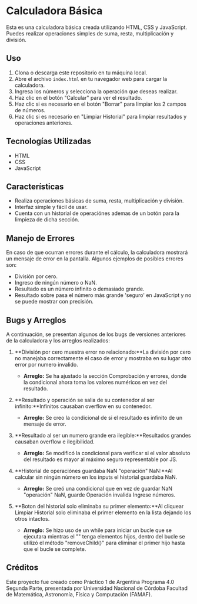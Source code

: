 # Calculadora Básica

Esta es una calculadora básica creada utilizando HTML, CSS y JavaScript. Puedes realizar operaciones simples de suma, resta, multiplicación y división.

## Uso

1. Clona o descarga este repositorio en tu máquina local.
2. Abre el archivo `index.html` en tu navegador web para cargar la calculadora.
3. Ingresa los números y selecciona la operación que deseas realizar.
4. Haz clic en el botón "Calcular" para ver el resultado.
5. Haz clic si es necesario en el botón "Borrar" para limpiar los 2 campos de números.
6. Haz clic si es necesario en "Limpiar Historial" para limpiar resultados y operaciones anteriores.

## Tecnologías Utilizadas

- HTML
- CSS
- JavaScript

## Características

- Realiza operaciones básicas de suma, resta, multiplicación y división.
- Interfaz simple y fácil de usar.
- Cuenta con un historial de operaciónes ademas de un botón para la limpieza de dicha sección.

## Manejo de Errores

En caso de que ocurran errores durante el cálculo, la calculadora mostrará un mensaje de error en la pantalla. Algunos ejemplos de posibles errores son:

- División por cero.
- Ingreso de ningún número o NaN.
- Resultado es un número infinito o demasiado grande.
- Resultado sobre pasa el número más grande 'seguro' en JavaScript y no se puede mostrar con precisión.

## Bugs y Arreglos

A continuación, se presentan algunos de los bugs de versiones anteriores de la calculadora y los arreglos realizados: 

1. **División por cero muestra error no relacionado:**La división por cero no manejaba correctamente el caso de error y mostraba en su lugar otro error por numero invalido.
    - **Arreglo:** Se ha ajustado la sección Comprobación y errores, donde la condicional ahora toma los valores numéricos en vez del resultado.

2. **Resultado y operación se salia de su contenedor al ser infinito:**Infinitos causaban overflow en su contenedor.
    - **Arreglo:** Se creo la condicional de si el resultado es infinito de un mensaje de error.

3. **Resultado al ser un numero grande era ilegible:**Resultados grandes causaban overflow e ilegibilidad.
    - **Arreglo:** Se modificó la condicional para verificar si el valor absoluto del resultado es mayor al máximo seguro representable por JS.

4. **Historial de operaciónes guardaba NaN "operación" NaN:**Al calcular sin ningún número en los inputs el historial guardaba NaN.
    - **Arreglo:** Se creó una condicional que en vez de guardar NaN "operación" NaN, guarde Operación invalida Ingrese números.

5. **Boton del historial solo eliminaba su primer elemento:**Al cliquear Limpiar Historial solo eliminaba el primer elemento en la lista dejando los otros intactos.
    - **Arreglo:** Se hizo uso de un while para iniciar un bucle que se ejecutara mientras el "<tbody>" tenga elementos hijos, dentro del bucle se utilizó el método "removeChild()" para eliminar el primer hijo hasta que el bucle se complete.

## Créditos

Este proyecto fue creado como Práctico 1 de Argentina Programa 4.0 Segunda Parte, presentada por Universidad Nacional de Córdoba Facultad de Matemática, Astronomía, Física y Computación (FAMAF).
